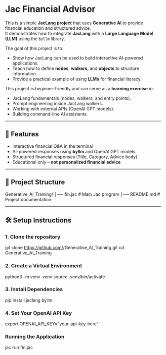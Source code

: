 # Jac Financial Advisor

This is a simple **JacLang project** that uses **Generative AI** to provide financial education and structured advice.  
It demonstrates how to integrate **JacLang** with a **Large Language Model (LLM)** using the `byllm` library.  

The goal of this project is to:
- Show how JacLang can be used to build interactive AI-powered applications.  
- Teach how to define **nodes**, **walkers**, and **objects** to structure information.  
- Provide a practical example of using **LLMs** for financial literacy.  

This project is beginner-friendly and can serve as a **learning exercise** in:
- JacLang fundamentals (nodes, walkers, and entry points).  
- Prompt engineering inside JacLang walkers.  
- Working with external APIs (OpenAI GPT models).  
- Building command-line AI assistants.  

---

## 🚀 Features
- Interactive financial Q&A in the terminal  
- AI-powered responses using **byllm** and OpenAI GPT models  
- Structured financial responses (Title, Category, Advice body)  
- Educational only – **not personalized financial advice**  

---

## 📂 Project Structure
Generative_AI_Training/
│── fin.jac # Main Jac program
│── README.md # Project documentation

---

## 🛠️ Setup Instructions

### 1. Clone the repository
git clone https://github.com/<your-username>/Generative_AI_Training.git
cd Generative_AI_Training

### 2. Create a Virtual Environment
python3 -m venv .venv
source .venv/bin/activate

### 3. Install Dependencies
pip install jaclang byllm

### 4. Set Your OpenAI API Key
export OPENAI_API_KEY="your-api-key-here"

### Running the Application
jac run fin.jac




